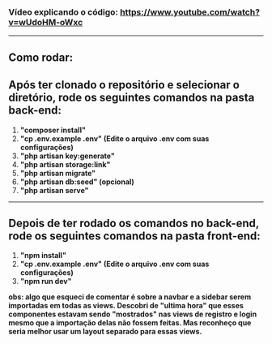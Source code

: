 ### Vídeo explicando o código: https://www.youtube.com/watch?v=wUdoHM-oWxc
---
## Como rodar:
## Após ter clonado o repositório e selecionar o diretório, rode os seguintes comandos na pasta back-end:
1. **"composer install"**
2. **"cp .env.example .env" (Edite o arquivo .env com suas configurações)**
3. **"php artisan key:generate"**
4. **"php artisan storage:link"**
5. **"php artisan migrate"**
6. **"php artisan db:seed" (opcional)**
7. **"php artisan serve"**
---
## Depois de ter rodado os comandos no back-end, rode os seguintes comandos na pasta front-end:
1. **"npm install"**
2. **"cp .env.example .env" (Edite o arquivo .env com suas configurações)**
3. **"npm run dev"**

**obs: algo que esqueci de comentar é sobre a navbar e a sidebar serem importadas em todas as views. Descobri de "ultima hora" que esses componentes estavam sendo "mostrados" nas views de registro e login mesmo que a importação delas não fossem feitas. Mas reconheço que seria melhor usar um layout separado para essas views.** 
